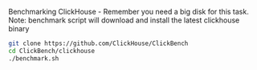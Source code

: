 Benchmarking ClickHouse - Remember you need a big disk for this task.
Note: benchmark script will download and install the latest clickhouse binary

```bash
git clone https://github.com/ClickHouse/ClickBench 
cd ClickBench/clickhouse
./benchmark.sh
```